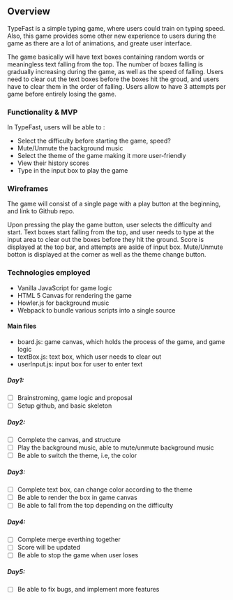 ## Overview

TypeFast is a simple typing game, where users could train on typing speed. Also,
this game provides some other new experience to users during the game as there 
are a lot of animations, and greate user interface. 

The game basically will have text boxes containing random words or meaningless
text falling from the top. The number of boxes falling is gradually increasing 
during the game, as well as the speed of falling. Users need to clear out the 
text boxes before the boxes hit the groud, and users have to clear them in the 
order of falling. Users allow to have 3 attempts per game before entirely losing 
the game. 

### Functionality & MVP

In TypeFast, users will be able to :
* Select the difficulty before starting the game, speed?
* Mute/Unmute the background music
* Select the theme of the game making it more user-friendly
* View their history scores
* Type in the input box to play the game

### Wireframes

The game will consist of a single page with a play button at the beginning, and 
link to Github repo.

Upon pressing the play the game button, user selects the difficulty and start.
Text boxes start falling from the top, and user needs to type at the input area
to clear out the boxes before they hit the ground. Score is displayed at the 
top bar, and attempts are aside of input box. Mute/Unmute botton is displayed at
the corner as well as the theme change button.

### Technologies employed
* Vanilla JavaScript for game logic
* HTML 5 Canvas for rendering the game
* Howler.js for background music
* Webpack to bundle various scripts into a single source

#### Main files
* board.js: game canvas, which holds the process of the game, and game logic
* textBox.js: text box, which user needs to clear out
* userInput.js: input box for user to enter text

##### Day1:
- [ ] Brainstroming, game logic and proposal
- [ ] Setup github, and basic skeleton

##### Day2: 
- [ ] Complete the canvas, and structure
- [ ] Play the background music, able to mute/unmute background music
- [ ] Be able to switch the theme, i.e, the color 

##### Day3: 
- [ ] Complete text box, can change color according to the theme
- [ ] Be able to render the box in game canvas
- [ ] Be able to fall from the top depending on the difficulty

##### Day4: 
- [ ] Complete merge everthing together
- [ ] Score will be updated
- [ ] Be able to stop the game when user loses

##### Day5:
- [ ] Be able to fix bugs, and implement more features